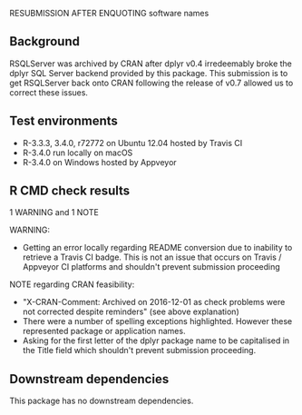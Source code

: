 
RESUBMISSION AFTER ENQUOTING software names

## Background

RSQLServer was archived by CRAN after dplyr v0.4 irredeemably broke the dplyr SQL Server backend provided by this package. This submission is to get RSQLServer back onto CRAN following the release of v0.7 allowed us to correct these issues.

## Test environments

* R-3.3.3, 3.4.0, r72772 on Ubuntu 12.04 hosted by Travis CI
* R-3.4.0 run locally on macOS 
* R-3.4.0 on Windows hosted by Appveyor

## R CMD check results

1 WARNING and 1 NOTE

WARNING:

* Getting an error locally regarding README conversion due to inability to retrieve a Travis CI badge. This is not an issue that occurs on Travis / Appveyor CI platforms and shouldn't prevent submission proceeding

NOTE regarding CRAN feasibility:

* "X-CRAN-Comment: Archived on 2016-12-01 as check problems were not corrected despite reminders" (see above explanation)
* There were a number of spelling exceptions highlighted. However these represented package or application names.
* Asking for the first letter of the dplyr package name to be capitalised in the Title field which shouldn't prevent submission proceeding.


## Downstream dependencies

This package has no downstream dependencies.
